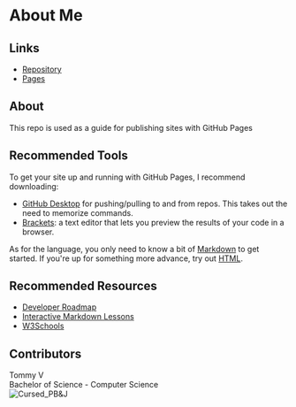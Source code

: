 # About Me

## Links
* [Repository](https://github.com/S531823/about-me)
* [Pages](https://s531823.github.io/about-me/)

## About
This repo is used as a guide for publishing sites with GitHub Pages

## Recommended Tools
To get your site up and running with GitHub Pages, I recommend downloading:  
* [GitHub Desktop](https://desktop.github.com/) for pushing/pulling to and from repos. This takes out the need to memorize commands.  
* [Brackets](http://brackets.io/): a text editor that lets you preview the results of your code in a browser.  

As for the language, you only need to know a bit of [Markdown](https://www.markdownguide.org/getting-started/) to get started. If you're up for something more advance, try out [HTML](https://www.w3schools.com/html/html_intro.asp).

## Recommended Resources
* [Developer Roadmap](https://github.com/kamranahmedse/developer-roadmap)
* [Interactive Markdown Lessons](https://www.markdowntutorial.com/)
* [W3Schools](https://www.w3schools.com/)

## Contributors
Tommy V  
Bachelor of Science - Computer Science  
![Cursed_PB&J](https://www.myconfinedspace.com/wp-content/uploads/2017/03/PBJ-in-america-720x792.jpg)
